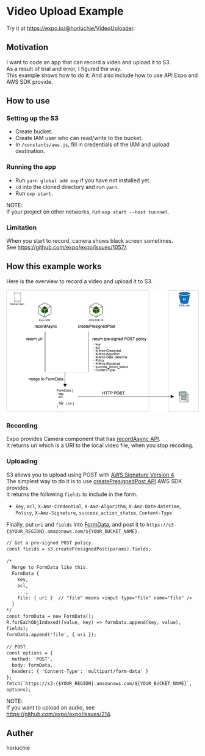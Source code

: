 # Video Upload Example

Try it at https://expo.io/@horiuchie/VideoUploader.

## Motivation

I want to code an app that can record a video and upload it to S3.  
As a result of trial and error, I figured the way.  
This example shows how to do it. And also include how to use API Expo and AWS SDK provide.


## How to use

### Setting up the S3

- Create bucket.
- Create IAM user who can read/write to the bucket.
- In `/constants/aws.js`, fill in credentials of the IAM and upload destination.

### Running the app

- Run `yarn global add exp` if you have not installed yet.
- `cd` into the cloned directory and run `yarn`.
- Run `exp start`.

NOTE:  
If your project on other networks, run `exp start --host tunnnel`.

### Limitation

When you start to record, camera shows black screen sometimes.  
See https://github.com/expo/expo/issues/1057/.

## How this example works

Here is the overview to record a video and upload it to S3.

![structure](https://github.com/horiuchie/VideoUploader/blob/master/RecodingAndUploading.png)

### Recording
Expo provides Camera component that has [recordAsync API](https://docs.expo.io/versions/latest/sdk/camera.html#recordasync).  
It returns uri which is a URI to the local video file, when you stop recoding.

### Uploading
S3 allows you to upload using POST with [AWS Signature Version 4](https://docs.aws.amazon.com/AmazonS3/latest/API/sigv4-post-example.html).  
The simplest way to do it is to use [createPresignedPost API](https://docs.aws.amazon.com/AWSJavaScriptSDK/latest/AWS/S3.html#createPresignedPost-property) AWS SDK provides.  
It returns the following `fields` to include in the form.  
- `key`, `acl`, `X-Amz-Credential`, `X-Amz-Algorithm`, `X-Amz-Date` `datetime`, `Policy`, `X-Amz-Signature`, `success_action_status`, `Content-Type`

Finally, put `uri` and `fields` into [FormData](https://developer.mozilla.org/ja/docs/Web/API/FormData), and post it to `https://s3-{$YOUR_REGION}.amazonaws.com/${YOUR_BUCKET_NAME}`. 

``` JS
// Get a pre-signed POST policy.
const fields = s3.createPresignedPost(params).fields;

/*
  Merge to FormData like this.
  FormData {
    key,
    acl,
    ...,
    file: { uri }  // "file" means <input type="file" name="file" />
  }
*/
const formData = new FormData();
R.forEachObjIndexed((value, key) => formData.append(key, value), fields);
formData.append('file', { uri });

// POST
const options = {
  method: 'POST',
  body: formData,
  headers: { 'Content-Type': 'multipart/form-data' }
};
fetch(`https://s3-{$YOUR_REGION}.amazonaws.com/${YOUR_BUCKET_NAME}`, options);
```

NOTE:  
If you want to upload an audio, see https://github.com/expo/expo/issues/214.


## Auther

horiuchie

